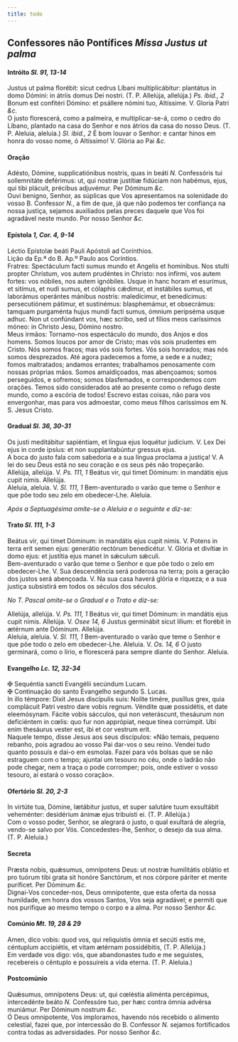 ```yaml
---
title: todo
---
```

<h2 class="text-center">Confessores não Pontífices <em>Missa Justus ut palma</em></h2>

<h4 class="text-center">Intróito <em>Sl. 91, 13-14</em></h4>
<div class="container-fluid">
<div class="row">
<div class="dropcap text-justify">
Justus ut palma florébit: sicut cedrus Líbani multiplicábitur: plantátus in domo Dómini: in átriis domus Dei nostri. (T. P. Allelúja, allelúja.) <em>Ps. ibid., 2</em> Bonum est confitéri Dómino: et psállere nómini tuo, Altíssime.
V. Gloria Patri <em>&c.</em>
</div>
<div class="dropcap text-justify">
O justo florescerá, como a palmeira, e multiplicar-se-á, como o cedro do Líbano, plantado na casa do Senhor e nos átrios da casa do nosso Deus. (T. P. Aleluia, aleluia.) <em>Sl. ibid., 2</em> É bom louvar o Senhor: e cantar hinos em honra do vosso nome, ó Altíssimo!
V. Glória ao Pai <em>&c.</em>
</div>
</div>
</div>

<h4 class="text-center">Oração</h4>
<div class="container-fluid">
<div class="row">
<div class="dropcap text-justify">
Adésto, Dómine, supplicatiónibus nostris, quas in beáti <em>N. </em>Confessóris tui sollemnitáte deférimus: ut, qui nostræ justítiæ fidúciam non habémus, ejus, qui tibi plácuit, précibus adjuvémur. Per Dóminum <em>&c.</em>
</div>
<div class="dropcap text-justify">
Ouvi benigno, Senhor, as súplicas que Vos apresentamos na solenidade do vosso B. Confessor <em>N.</em>, a fim de que, já que não podemos ter confiança na nossa justiça, sejamos auxiliados pelas preces daquele que Vos foi agradável neste mundo. Por nosso Senhor <em>&c.</em>
</div>
</div>
</div>

<h4 class="text-center">Epístola <em>1, Cor. 4, 9-14</em></h4>
<div class="container-fluid">
<div class="row">
<div class="text-justify">
Léctio Epístolæ beáti Pauli Apóstoli ad Corínthios.
</div>
<div class="text-justify">
Lição da Ep.ª do B. Ap.º Paulo aos Coríntios.
</div>
<div class="dropcap text-justify">
Fratres: Spectáculum facti sumus mundo et Angelis et homínibus. Nos stulti propter Christum, vos autem prudéntes in Christo: nos infírmi, vos autem fortes: vos nóbiles, nos autem ignóbiles. Usque in hanc horam et esurímus, et sitímus, et nudi sumus, et cólaphis cǽdimur, et instábiles sumus, et laborámus operántes mánibus nostris: maledícimur, et benedícimus: persecutiónem pátimur, et sustinémus: blasphemámur, et obsecrámus: tamquam purgaménta hujus mundi facti sumus, ómnium peripséma usque adhuc. Non ut confúndant vos, hæc scribo, sed ut fílios meos caríssimos móneo: in Christo Jesu, Dómino nostro.
</div>
<div class="dropcap text-justify">
Meus irmãos: Tornamo-nos espectáculo do mundo, dos Anjos e dos homens. Somos loucos por amor de Cristo; mas vós sois prudentes em Cristo. Nós somos fracos; mas vós sois fortes. Vós sois honrados; mas nós somos desprezados. Até agora padecemos a fome, a sede e a nudez; fomos maltratados; andamos errantes; trabalhamos penosamente com nossas próprias mãos. Somos amaldiçoados, mas abençoamos; somos perseguidos, e sofremos; somos blasfemados, e correspondemos com orações. Temos sido considerados até ao presente como o refugo deste mundo, como a escória de todos! Escrevo estas coisas, não para vos envergonhar, mas para vos admoestar, como meus filhos caríssimos em N. S. Jesus Cristo.
</div>
</div>
</div>

<h4 class="text-center">Gradual <em>Sl. 36, 30-31</em></h4>
<div class="container-fluid">
<div class="row">
<div class="dropcap text-justify">
Os justi meditábitur sapiéntiam, et lingua ejus loquétur judícium. V. Lex Dei ejus in corde ipsíus: et non supplantabúntur gressus ejus.
</div>
<div class="dropcap text-justify">
A boca do justo fala com sabedoria e a sua língua proclama a justiça! V. A lei do seu Deus está no seu coração e os seus pés não tropeçarão.
</div>
<div class="text-justify">
Allelúja, allelúja. V. <em>Ps. 111, 1</em> Beátus vir, qui timet Dóminum: in mandátis ejus cupit nimis. Allelúja.
</div>
<div class="text-justify">
Aleluia, aleluia. V. <em>Sl. 111, 1</em> Bem-aventurado o varão que teme o Senhor e que põe todo seu zelo em obedecer-Lhe. Aleluia.
</div>
</div>
</div>

<em>Após a Septuagésima omite-se o Aleluia e o seguinte e diz-se:</em>

<h4 class="text-center">Trato <em>Sl. 111, 1-3</em></h4>
<div class="container-fluid">
<div class="row">
<div class="dropcap text-justify">
Beátus vir, qui timet Dóminum: in mandátis ejus cupit nimis. V. Potens in terra erit semen ejus: generátio rectórum benedicétur. V. Glória et divítiæ in domo ejus: et justítia ejus manet in sǽculum sǽculi.
</div>
<div class="dropcap text-justify">
Bem-aventurado o varão que teme o Senhor e que põe todo o zelo em obedecer-Lhe. V. Sua descendência será poderosa na terra; pois a geração dos justos será abençoada. V. Na sua casa haverá glória e riqueza; e a sua justiça subsistirá em todos os séculos dos séculos.
</div>
</div>
</div>

<em>No T. Pascal omite-se o Gradual e o Trato e diz-se:</em>

<div class="container-fluid">
<div class="row">
<div class="text-justify">
Allelúja, allelúja. V. <em>Ps. 111, 1</em> Beátus vir, qui timet Dóminum: in mandátis ejus cupit nimis. Allelúja. V. <em>Osee 14, 6</em> Justus germinábit sicut lílium: et florébit in ætérnum ante Dóminum. Allelúja.
</div>
<div class="text-justify">
Aleluia, aleluia. V. <em>Sl. 111, 1</em> Bem-aventurado o varão que teme o Senhor e que põe todo o zelo em obedecer-Lhe. Aleluia. V. <em>Os. 14, 6</em> O justo germinará, como o lírio, e florescerá para sempre diante do Senhor. Aleluia.
</div>
</div>
</div>

<h4 class="text-center">Evangelho <em>Lc. 12, 32-34</em></h4>
<div class="container-fluid">
<div class="row">
<div class="text-justify">
<span class="text-danger">&#10016;</span> Sequéntia sancti Evangélii secúndum Lucam.
</div>
<div class="text-justify">
<span class="text-danger">&#10016;</span> Continuação do santo Evangelho segundo S. Lucas.
</div>
<div class="dropcap text-justify">
In illo témpore: Dixit Jesus discípulis suis: Nolíte timére, pusíllus grex, quia complácuit Patri vestro dare vobis regnum. Véndite quæ possidétis, et date eleemósynam. Fácite vobis sácculos, qui non veteráscunt, thesáurum non deficiéntem in cœlis: quo fur non apprópiat, neque tínea corrúmpit. Ubi enim thesáurus vester est, ibi et cor vestrum erit.
</div>
<div class="dropcap text-justify">
Naquele tempo, disse Jesus aos seus discípulos: «Não temais, pequeno rebanho, pois agradou ao vosso Pai dar-vos o seu reino. Vendei tudo quanto possuís e dai-o em esmolas. Fazei para vós bolsas que se não estraguem com o tempo; ajuntai um tesouro no céu, onde o ladrão não pode chegar, nem a traça o pode corromper; pois, onde estiver o vosso tesouro, aí estará o vosso coração».
</div>
</div>
</div>

<h4 class="text-center">Ofertório <em>Sl. 20, 2-3</em></h4>
<div class="container-fluid">
<div class="row">
<div class="dropcap text-justify">
In virtúte tua, Dómine, lætábitur justus, et super salutáre tuum exsultábit veheménter: desidérium ánimæ ejus tribuísti ei. (T. P. Allelúja.)
</div>
<div class="dropcap text-justify">
Com o vosso poder, Senhor, se alegrará o justo, o qual exultará de alegria, vendo-se salvo por Vós. Concedestes-lhe, Senhor, o desejo da sua alma. (T. P. Aleluia.)
</div>
</div>
</div>

<h4 class="text-center">Secreta</h4>
<div class="container-fluid">
<div class="row">
<div class="dropcap text-justify">
Præsta nobis, quǽsumus, omnípotens Deus: ut nostræ humilitátis oblátio et pro tuórum tibi grata sit honóre Sanctórum, et nos córpore páriter et mente puríficet. Per Dóminum <em>&c.</em>
</div>
<div class="dropcap text-justify">
Dignai-Vos conceder-nos, Deus omnipotente, que esta oferta da nossa humildade, em honra dos vossos Santos, Vos seja agradável; e permiti que nos purifique ao mesmo tempo o corpo e a alma. Por nosso Senhor <em>&c.</em>
</div>
</div>
</div>

<h4 class="text-center">Comúnio <em>Mt. 19, 28 & 29</em></h4>
<div class="container-fluid">
<div class="row">
<div class="dropcap text-justify">
Amen, dico vobis: quod vos, qui reliquístis ómnia et secúti estis me, céntuplum accipiétis, et vitam ætérnam possidébitis, (T. P. Allelúja.)
</div>
<div class="dropcap text-justify">
Em verdade vos digo: vós, que abandonastes tudo e me seguistes, recebereis o cêntuplo e possuireis a vida eterna. (T. P. Aleluia.)
</div>
</div>
</div>

<h4 class="text-center">Postcomúnio</h4>
<div class="container-fluid">
<div class="row">
<div class="dropcap text-justify">
Quǽsumus, omnípotens Deus: ut, qui cœléstia aliménta percépimus, intercedénte beáto <em>N. </em>Confessóre tuo, per hæc contra ómnia advérsa muniámur. Per Dóminum nostrum <em>&c.</em>
</div>
<div class="dropcap text-justify">
Ó Deus omnipotente, Vos imploramos, havendo nós recebido o alimento celestial, fazei que, por intercessão do B. Confessor <em>N. </em>sejamos fortificados contra todas as adversidades. Por nosso Senhor <em>&c.</em>
</div>
</div>
</div>
